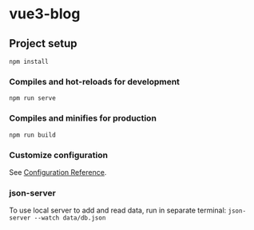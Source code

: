 # vue3-blog

## Project setup
```
npm install
```

### Compiles and hot-reloads for development
```
npm run serve
```

### Compiles and minifies for production
```
npm run build
```

### Customize configuration
See [Configuration Reference](https://cli.vuejs.org/config/).


### json-server
To use local server to add and read data, run in separate terminal:
`json-server --watch data/db.json`

